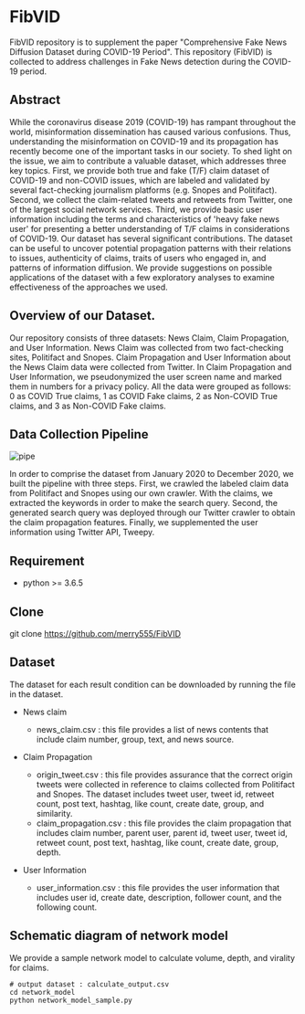 # FibVID
FibVID repository is to supplement the paper "Comprehensive Fake News Diffusion Dataset during COVID-19 Period". This repository (FibVID) is collected to address challenges in Fake News detection during the COVID-19 period. 

## Abstract
While the coronavirus disease 2019 (COVID-19) has rampant throughout the world, misinformation dissemination has caused various confusions. Thus, understanding the misinformation on COVID-19 and its propagation has recently become one of the important tasks in our society. To shed light on the issue, we aim to contribute a valuable dataset, which addresses three key topics. First, we provide both true and fake (T/F) claim dataset of COVID-19 and non-COVID issues, which are labeled and validated by several fact-checking journalism platforms (e.g. Snopes and Politifact). Second, we collect the claim-related tweets and retweets from Twitter, one of the largest social network services. Third, we provide basic user information including the terms and characteristics of 'heavy fake news user' for presenting a better understanding of T/F claims in considerations of COVID-19. Our dataset has several significant contributions. The dataset can be useful to uncover potential propagation patterns with their relations to issues, authenticity of claims, traits of users who engaged in, and patterns of information diffusion. We provide suggestions on possible applications of the dataset with a few exploratory analyses to examine effectiveness of the approaches we used. 


## Overview of our Dataset.
Our repository consists of three datasets: News Claim, Claim Propagation, and User Information. News Claim was collected from two fact-checking sites, Politifact and Snopes. Claim Propagation and User Information about the News Claim data were collected from Twitter. In Claim Propagation and User Information, we pseudonymized the user screen name and marked them in numbers for a privacy policy. All the data were grouped as follows: 0 as COVID True claims, 1 as COVID Fake claims, 2 as Non-COVID True claims, and 3 as Non-COVID Fake claims.


## Data Collection Pipeline
![pipe](https://user-images.githubusercontent.com/18303573/104558729-99bf7580-5686-11eb-9207-8dc3b2bbc3ea.png)

In order to comprise the dataset from January 2020 to December 2020, we built the pipeline with three steps. First, we crawled the labeled claim data from Politifact and Snopes using our own crawler. With the claims, we extracted the keywords in order to make the search query. Second, the generated search query was deployed through our Twitter crawler to obtain the claim propagation features. Finally, we supplemented the user information using Twitter API, Tweepy.


## Requirement
* python >= 3.6.5


## Clone
git clone https://github.com/merry555/FibVID


## Dataset
The dataset for each result condition can be downloaded by running the file in the dataset.

* News claim
  * news_claim.csv : this file provides a list of news contents that include claim number, group, text, and news source.

 
* Claim Propagation
  * origin_tweet.csv : this file provides assurance that the correct origin tweets were collected in reference to claims collected from Politifact and Snopes. The dataset includes tweet user, tweet id, retweet count, post text, hashtag, like count, create date, group, and similarity.
  * claim_propagation.csv : this file provides the claim propagation that includes claim number, parent user, parent id, tweet user, tweet id, retweet count, post  text, hashtag, like count, create date, group, depth.
 
* User Information
  * user_information.csv : this file provides the user information that includes user id, create date, description, follower count, and the following count.


## Schematic diagram of network model
We provide a sample network model to calculate volume, depth, and virality for claims.

```
# output dataset : calculate_output.csv
cd network_model
python network_model_sample.py
```

